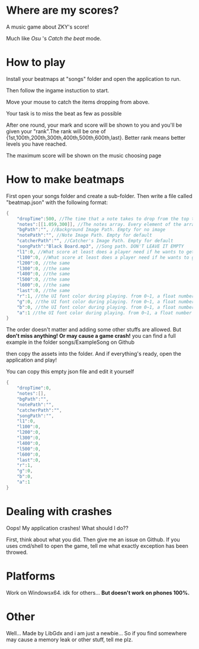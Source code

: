# Where are my scores?
A music game about ZKY's score!

Much like _Osu_ 's _Catch the beat_ mode.

# How to play

Install your beatmaps at "songs" folder and open the application to run.

Then follow the ingame instuction to start.

Move your mouse to catch the items dropping from above.

Your task is to miss the beat as few as possible

After one round, your mark and score will be shown to you and you'll be given your "rank".The rank will be one of {1st,100th,200th,300th,400th,500th,600th,last}. Better rank means better levels you have reached.

The maximum score will be shown on the music choosing page

# How to make beatmaps
First open your songs folder and create a sub-folder. Then write a file called "beatmap.json" with the following format:
```java
{
    "dropTime":500, //The time that a note takes to drop from the top to the bottom
    "notes":[[1.059,300]], //The notes array. Every element of the array should be a two-element array [e1,e2]. e1 is a float means the time that the note appears and e2 is an integer means the x position of the note that will appear.
    "bgPath":"", //Background Image Path. Empty for no image
    "notePath":"", //Note Image Path. Empty for default
    "catcherPath":"", //Catcher's Image Path. Empty for default
    "songPath":"Black Board.mp3", //Song path. DON'T LEAVE IT EMPTY
    "l1":0, //What score at least does a player need if he wants to get the 1st rank
    "l100":0, //What score at least does a player need if he wants to get the 100th rank
    "l200":0, //the same
    "l300":0, //the same
    "l400":0, //the same
    "l500":0, //the same
    "l600":0, //the same
    "last":0, //the same
    "r":1, //the UI font color during playing. from 0~1, a float number
    "g":0, //the UI font color during playing. from 0~1, a float number
    "b":0, //the UI font color during playing. from 0~1, a float number
    "a":1 //the UI font color during playing. from 0~1, a float number
}
```

The order doesn't matter and adding some other stuffs are allowed. But **don't miss anything! Or may cause a game crash!**
you can find a full example in the folder songs/ExampleSong on Github

then copy the assets into the folder. And if everything's ready, open the application and play!

You can copy this empty json file and edit it yourself
```java
{
    "dropTime":0,
    "notes":[],
    "bgPath":"", 
    "notePath":"",
    "catcherPath":"",
    "songPath":"",
    "l1":0,
    "l100":0,
    "l200":0,
    "l300":0,
    "l400":0,
    "l500":0,
    "l600":0,
    "last":0,
    "r":1,
    "g":0,
    "b":0,
    "a":1 
}
```
# Dealing with crashes
Oops! My application crashes! What should I do?? 

First, think about what you did. Then give me an issue on Github. If you uses cmd/shell to open the game, tell me what exactly exception has been throwed.

# Platforms
Work on Windowsx64. idk for others... **But doesn't work on phones 100%.**

# Other
Well... Made by LibGdx and i am just a newbie... So if you find somewhere may cause a memory leak or other stuff, tell me plz.
